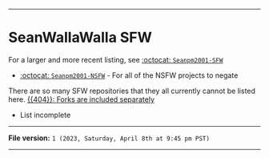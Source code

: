 
***

# SeanWallaWalla SFW

For a larger and more recent listing, see [:octocat: `Seanpm2001-SFW`](https://github.com/seanpm2001/Seanpm2001-SFW/)

- [:octocat: `Seanpm2001-NSFW`](https://github.com/seanpm2001/SeanWallaWalla-NSFW/) - For all of the NSFW projects to negate

There are so many SFW repositories that they all currently cannot be listed here. [{{404}}: Forks are included separately](/FORKS.md/)

- List incomplete

***

**File version:** `1 (2023, Saturday, April 8th at 9:45 pm PST)`

***
